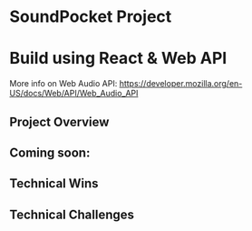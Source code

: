 # SoundPocket Project

# Build using React & Web API

More info on Web Audio API: https://developer.mozilla.org/en-US/docs/Web/API/Web_Audio_API


## Project Overview

 ## Coming soon: 
 
 ## Technical Wins
 
 ## Technical Challenges

